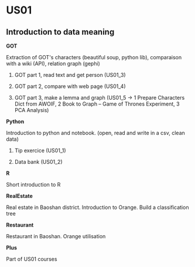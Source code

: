 # US01
## Introduction to data meaning 

**GOT**

Extraction of GOT's characters (beautiful soup, python lib), comparaison with a wiki (API), relation graph (gephi)

  1. GOT part 1, read text and get person (US01_3)
  
  2. GOT part 2, compare with web page (US01_4) 
  
  3. GOT part 3, make a lemma and graph (US01_5 -> 1 Prepare Characters Dict from AWOIF, 2 Book to Graph – Game of Thrones Experiment, 3 PCA Analysis)   
  

**Python**

Introduction to python and notebook. (open, read and write in a csv, clean data)

   1. Tip exercice (US01_1)
   
   2. Data bank (US01_2)
   

**R**

  Short introduction to R

**RealEstate**

  Real estate in Baoshan district. Introduction to Orange. Build a classification tree

**Restaurant** 

  Restaurant in Baoshan. Orange utilisation 


**Plus**

  Part of US01 courses
